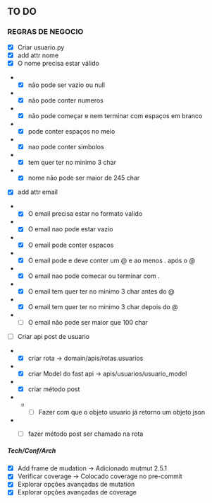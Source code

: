 ## TO DO

### REGRAS DE NEGOCIO
- [X] Criar usuario.py
- [X] add attr nome
- [X] O nome precisa estar válido
- - [X] não pode ser vazio ou  null
- - [X] não pode conter numeros
- - [X] não pode começar e nem terminar com espaços em branco
- - [X] pode conter espaços no meio
- - [X] nao pode conter simbolos
- - [X] tem quer ter no minimo 3 char
- - [X] nome não pode ser maior de 245 char
- [X] add attr email
- - [X] O email precisa estar no formato valido
- - [X] O email nao pode estar vazio
- - [X] O email pode conter espacos
- - [X] O email pode e deve conter um @ e ao menos . após o @
- - [X] O email nao pode comecar ou terminar com .
- - [X] O email tem quer ter no minimo 3 char antes do @
- - [X] O email tem quer ter no minimo 3 char depois do @
- - [ ] O email não pode ser maior que 100 char
- [ ] Criar api post de usuario
- - [X] criar rota -> domain/apis/rotas.usuarios
- - [X] criar Model do fast api -> apis/usuarios/usuario_model
- - [X] criar método post
- - - [ ] Fazer com que o objeto usuario já retorno um objeto json 
- - [ ] fazer método post ser chamado na rota 


##### Tech/Conf/Arch
- [X] Add frame de mudation -> Adicionado mutmut 2.5.1
- [X] Verificar coverage -> Colocado coverage no pre-commit 
- [X] Explorar opções avançadas de mutation 
- [X] Explorar opções avançadas de coverage
